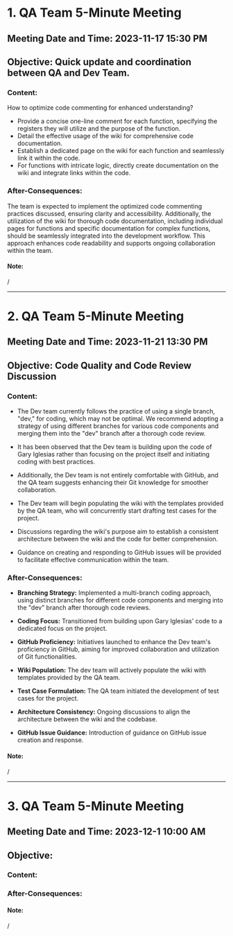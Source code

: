 # 1. QA Team 5-Minute Meeting 

## Meeting Date and Time: 2023-11-17 15:30 PM

## Objective: Quick update and coordination between QA and Dev Team.

### Content:
How to optimize code commenting for enhanced understanding?
- Provide a concise one-line comment for each function, specifying the registers they will utilize and the purpose of the function.
- Detail the effective usage of the wiki for comprehensive code documentation.
- Establish a dedicated page on the wiki for each function and seamlessly link it within the code.
- For functions with intricate logic, directly create documentation on the wiki and integrate links within the code.

### After-Consequences:

The team is expected to implement the optimized code commenting practices discussed, ensuring clarity and accessibility. Additionally, the utilization of the wiki for thorough code documentation, including individual pages for functions and specific documentation for complex functions, should be seamlessly integrated into the development workflow. This approach enhances code readability and supports ongoing collaboration within the team.


#### Note:
/

----

# 2. QA Team 5-Minute Meeting 

## Meeting Date and Time: 2023-11-21 13:30 PM

## Objective: Code Quality and Code Review Discussion

### Content:

- The Dev team currently follows the practice of using a single branch, "dev," for coding, which may not be optimal. We recommend adopting a strategy of using different branches for various code components and merging them into the "dev" branch after a thorough code review. 
  
- It has been observed that the Dev team is building upon the code of Gary Iglesias rather than focusing on the project itself and initiating coding with best practices. 
  
- Additionally, the Dev team is not entirely comfortable with GitHub, and the QA team suggests enhancing their Git knowledge for smoother collaboration.
  
-  The Dev team will begin populating the wiki with the templates provided by the QA team, who will concurrently start drafting test cases for the project. 
  
-  Discussions regarding the wiki's purpose aim to establish a consistent architecture between the wiki and the code for better comprehension.

-   Guidance on creating and responding to GitHub issues will be provided to facilitate effective communication within the team.


### After-Consequences:

- **Branching Strategy:** Implemented a multi-branch coding approach, using distinct branches for different code components and merging into the "dev" branch after thorough code reviews.

- **Coding Focus:** Transitioned from building upon Gary Iglesias' code to a dedicated focus on the project.

- **GitHub Proficiency:** Initiatives launched to enhance the Dev team's proficiency in GitHub, aiming for improved collaboration and utilization of Git functionalities.

- **Wiki Population:** The dev team will actively populate the wiki with templates provided by the QA team.

- **Test Case Formulation:** The QA team initiated the development of test cases for the project.

- **Architecture Consistency:** Ongoing discussions to align the architecture between the wiki and the codebase.

- **GitHub Issue Guidance:** Introduction of guidance on GitHub issue creation and response.


#### Note:
/ 



----

# 3. QA Team 5-Minute Meeting 

## Meeting Date and Time: 2023-12-1 10:00 AM

## Objective: 

### Content:



### After-Consequences:



#### Note:
/ 
